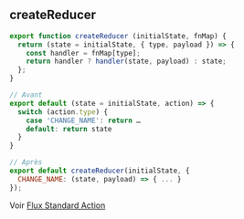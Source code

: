 ## createReducer

```js
export function createReducer (initialState, fnMap) {
  return (state = initialState, { type, payload }) => {
    const handler = fnMap[type];
    return handler ? handler(state, payload) : state;
  };
}
```

```js
// Avant
export default (state = initialState, action) => {
  switch (action.type) {
    case 'CHANGE_NAME': return …
    default: return state
  }
}

// Après
export default createReducer(initialState, {
  CHANGE_NAME: (state, payload) => { ... }
});
```

Voir [Flux Standard Action](https://github.com/acdlite/flux-standard-action)
